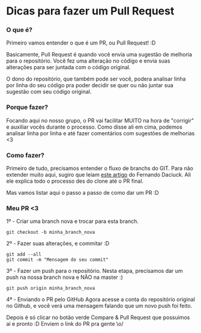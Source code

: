 # Dicas para fazer um Pull Request


### O que é?
Primeiro vamos entender o que é um PR, ou Pull Request! :D

Basicamente, Pull Request é quando você envia uma sugestão de melhoria para o repositório. Você fez uma alteração no código e envia
suas alterações para ser juntada com o código original.

O dono do repositório, que também pode ser você, podera analisar linha por linha do seu código pra poder decidir se quer ou não juntar sua 
sugestão com seu código original.


### Porque fazer?
Focando aqui no nosso grupo, o PR vai facilitar MUITO na hora de "corrigir" e auxiliar vocês durante o processo.
Como disse ali em cima, podemos analisar linha por linha e até fazer comentários com sugestões de melhorias <3


### Como fazer?
Primeiro de tudo, precisamos entender o fluxo de branchs do GIT. Para não extender muito aqui, sugiro que leiam [este artigo](https://blog.da2k.com.br/2015/02/04/git-e-github-do-clone-ao-pull-request/)
do Fernando Daciuck. Ali ele explica todo o processo des do clone até o PR final.

Mas vamos listar aqui o passo a passo de como dar um PR :D

### Meu PR <3

1º - Criar uma branch nova e trocar para esta branch.

```
git checkout -b minha_branch_nova
```


2º - Fazer suas alterações, e commitar :D

```
git add --all
git commit -m "Mensagem do seu commit" 
```

3º - Fazer um push para o repositório. Nesta etapa, precisamos dar um push na nossa branch nova e NÃO na master :)

```
git push origin minha_branch_nova
```

4ª - Enviando o PR pelo GitHub
Agora acesse a conta do repositório original no Github, e você verá uma mensagem falando que um novo push foi feito.

Depois é só clicar no botão verde Compare & Pull Request que possuimos aí e pronto :D 
Enviem o link do PR pra gente \o/

